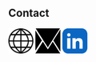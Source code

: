 ## Contact

<a href="https://jad-nasser.github.io/jadnasser" aria-label="My Website"><img src="./world-globe-line-icon.svg" width=50 height=50></i></a>
<a href="mailto:jadnasser.official@gmail.com" aria-label="My Email"><img src="./envelope-icon.svg" width=50 height=50></i></a>
<a href="https://linkedin.com/in/jad-nasser-349436247" aria-label="LinkedIn"><img src="./linkedin-app-icon.svg" width=50 height=50></i></a>
